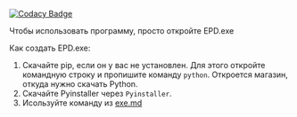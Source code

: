 [![Codacy Badge](https://app.codacy.com/project/badge/Grade/4c373804a96142ebba8711ae1fd410e8)](https://app.codacy.com/gh/FerrumVega/EasyProgramsDownloader/dashboard?utm_source=gh&utm_medium=referral&utm_content=&utm_campaign=Badge_grade)

Чтобы использовать программу, просто откройте EPD.exe

Как создать EPD.exe:
1. Скачайте pip, если он у вас не установлен. Для этого откройте командную строку и пропишите команду `python`. Откроется магазин, откуда нужно скачать Python.
2. Скачайте Pyinstaller через `Pyinstaller`.
3. Исользуйте команду из [exe.md](https://github.com/FerrumVega/EasyProgramsDownloader/blob/main/exe.md?plain=1)
